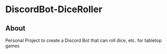 # DiscordBot-DiceRoller
## About
Personal Project to create a Discord Bot that can roll dice, etc. for tabletop games
